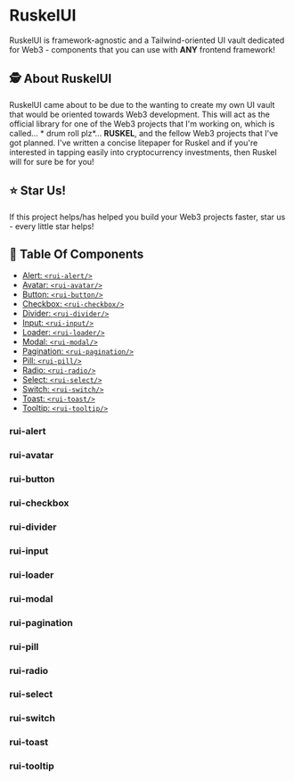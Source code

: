 # RuskelUI
RuskelUI is framework-agnostic and a Tailwind-oriented UI vault dedicated for Web3 - components that you can use with **ANY** frontend framework!

## 🕵️ About RuskelUI
RuskelUI came about to be due to the wanting to create my own UI vault that would be oriented towards Web3 development. This will act as the official library for one of the Web3 projects that I'm working on, which is called... * drum roll plz*... **RUSKEL**, and the fellow Web3 projects that I've got planned. I've written a concise litepaper for Ruskel and if you're interested in tapping easily into  cryptocurrency investments, then Ruskel will for sure be for you!

## ⭐️ Star Us!
If this project helps/has helped you build your Web3 projects faster, star us - every little star helps!


## 🧩 Table Of Components
- [Alert: `<rui-alert/>`](#rui-alert)
- [Avatar: `<rui-avatar/>`](#rui-avatar)
- [Button: `<rui-button/>`](#rui-button)
- [Checkbox: `<rui-checkbox/>`](#rui-checkbox)
- [Divider: `<rui-divider/>`](#rui-divider)
- [Input: `<rui-input/>`](#rui-input)
- [Loader: `<rui-loader/>`](#rui-loader)
- [Modal: `<rui-modal/>`](#rui-modal)
- [Pagination: `<rui-pagination/>`](#rui-pagination)
- [Pill: `<rui-pill/>`](#rui-pill)
- [Radio: `<rui-radio/>`](#rui-radio)
- [Select: `<rui-select/>`](#rui-select)
- [Switch: `<rui-switch/>`](#rui-switch)
- [Toast: `<rui-toast/>`](#rui-toast)
- [Tooltip: `<rui-tooltip/>`](#rui-tooltip)


### rui-alert
### rui-avatar
### rui-button
### rui-checkbox
### rui-divider
### rui-input
### rui-loader
### rui-modal
### rui-pagination
### rui-pill
### rui-radio
### rui-select
### rui-switch
### rui-toast
### rui-tooltip